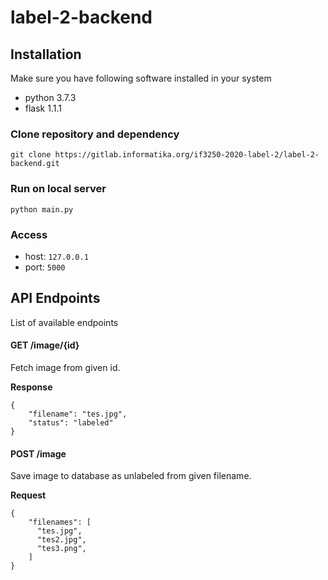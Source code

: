 # label-2-backend

## Installation
Make sure you have following software installed in your system
* python 3.7.3
* flask 1.1.1

### Clone repository and dependency
````
git clone https://gitlab.informatika.org/if3250-2020-label-2/label-2-backend.git
````
### Run on local server
```
python main.py
```
### Access
* host: `127.0.0.1`
* port: `5000`

## API Endpoints
List of available endpoints

#### GET /image/{id}
Fetch image from given id. 

**Response**
```
{
    "filename": "tes.jpg",
    "status": "labeled"
}
```

#### POST /image
Save image to database as unlabeled from given filename.

**Request**
```
{
    "filenames": [
      "tes.jpg",
      "tes2.jpg",
      "tes3.png",
    ]
}
```
